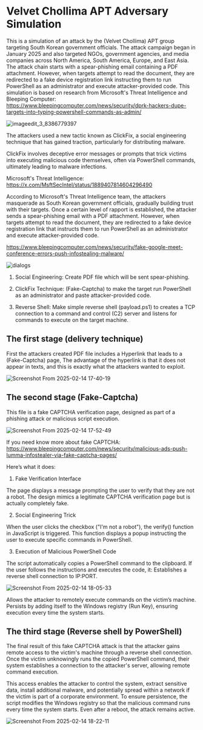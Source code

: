 # Velvet Chollima APT Adversary Simulation

This is a simulation of an attack by the (Velvet Chollima) APT group targeting South Korean government officials. The attack campaign began in January 2025 and also targeted NGOs, government agencies, and media companies across North America, South America, Europe, and East Asia. The attack chain starts with a spear-phishing email containing a PDF attachment. However, when targets attempt to read the document, they are redirected to a fake device registration link instructing them to run PowerShell as an administrator and execute attacker-provided code. This simulation is based on research from Microsoft's Threat Intelligence and Bleeping Computer: https://www.bleepingcomputer.com/news/security/dprk-hackers-dupe-targets-into-typing-powershell-commands-as-admin/


![imageedit_3_8386779397](https://github.com/user-attachments/assets/91dc82bd-27cf-4edc-a35a-a3b6cc87d909)

The attackers used a new tactic known as ClickFix, a social engineering technique that has gained traction, particularly for distributing malware.

ClickFix involves deceptive error messages or prompts that trick victims into executing malicious code themselves, often via PowerShell commands, ultimately leading to malware infections.

Microsoft's Threat Intelligence: https://x.com/MsftSecIntel/status/1889407814604296490

According to Microsoft's Threat Intelligence team, the attackers masquerade as South Korean government officials, gradually building trust with their targets. Once a certain level of rapport is established, the attacker sends a spear-phishing email with a PDF attachment. However, when targets attempt to read the document, they are redirected to a fake device registration link that instructs them to run PowerShell as an administrator and execute attacker-provided code.

https://www.bleepingcomputer.com/news/security/fake-google-meet-conference-errors-push-infostealing-malware/

![dialogs](https://github.com/user-attachments/assets/9d5a1b31-5479-4a67-826c-68195fb2c3a5)



1. Social Engineering: Create PDF file which will be sent spear-phishing.

2. ClickFix Technique: (Fake-Captcha) to make the target run PowerShell as an administrator and paste attacker-provided code.

3. Reverse Shell: Make simple reverse shell (payload.ps1) to creates a TCP connection to a command and control (C2) server and listens for commands to execute on the target machine.


## The first stage (delivery technique)

First the attackers created PDF file includes a Hyperlink that leads to a (Fake-Captcha) page, The advantage of the hyperlink is that it does not appear in texts, and this is exactly what the attackers wanted to exploit.

![Screenshot From 2025-02-14 17-40-19](https://github.com/user-attachments/assets/ffcebb81-af32-4700-83ed-1a916b6db8a5)

## The second stage (Fake-Captcha)

This file is a fake CAPTCHA verification page, designed as part of a phishing attack or malicious script execution.

![Screenshot From 2025-02-14 17-52-49](https://github.com/user-attachments/assets/3758dfcb-6725-4154-8466-03970b492afd)

If you need know more about fake CAPTCHA: https://www.bleepingcomputer.com/news/security/malicious-ads-push-lumma-infostealer-via-fake-captcha-pages/

Here’s what it does:

1. Fake Verification Interface

The page displays a message prompting the user to verify that they are not a robot.
The design mimics a legitimate CAPTCHA verification page but is actually completely fake.

2. Social Engineering Trick

When the user clicks the checkbox ("I'm not a robot"), the verify() function in JavaScript is triggered.
This function displays a popup instructing the user to execute specific commands in PowerShell.

3. Execution of Malicious PowerShell Code

The script automatically copies a PowerShell command to the clipboard.
If the user follows the instructions and executes the code, it:
Establishes a reverse shell connection to IP:PORT.

![Screenshot From 2025-02-14 18-05-33](https://github.com/user-attachments/assets/f386c2ef-3d96-474b-90ca-766f6d89a672)


Allows the attacker to remotely execute commands on the victim’s machine.
Persists by adding itself to the Windows registry (Run Key), ensuring execution every time the system starts.

## The third stage (Reverse shell by PowerShell)

The final result of this fake CAPTCHA attack is that the attacker gains remote access to the victim's machine through a reverse shell connection. Once the victim unknowingly runs the copied PowerShell command, their system establishes a connection to the attacker's server, allowing remote command execution.

This access enables the attacker to control the system, extract sensitive data, install additional malware, and potentially spread within a network if the victim is part of a corporate environment. To ensure persistence, the script modifies the Windows registry so that the malicious command runs every time the system starts. Even after a reboot, the attack remains active.

![Screenshot From 2025-02-14 18-22-11](https://github.com/user-attachments/assets/e5a74fee-7384-4f6c-9108-5b85f8227575)

